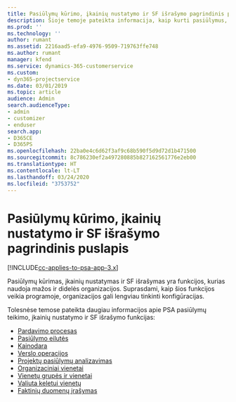 ```yaml
---
title: Pasiūlymų kūrimo, įkainių nustatymo ir SF išrašymo pagrindinis puslapis
description: Šioje temoje pateikta informacija, kaip kurti pasiūlymus, nustatyti įkainius ir išrašyti SF.
ms.prod: ''
ms.technology: ''
author: rumant
ms.assetid: 2216aad5-efa9-4976-9509-719763ffe748
ms.author: rumant
manager: kfend
ms.service: dynamics-365-customerservice
ms.custom:
- dyn365-projectservice
ms.date: 03/01/2019
ms.topic: article
audience: Admin
search.audienceType:
- admin
- customizer
- enduser
search.app:
- D365CE
- D365PS
ms.openlocfilehash: 22ba0e4c6d62f3af9c68b590f5d9d72d1b471500
ms.sourcegitcommit: 8c786230ef2a497280885b827162561776e2eb00
ms.translationtype: HT
ms.contentlocale: lt-LT
ms.lasthandoff: 03/24/2020
ms.locfileid: "3753752"
---
```

# <a name="quoting-pricing-and-billing-home-page"></a>Pasiūlymų kūrimo, įkainių nustatymo ir SF išrašymo pagrindinis puslapis

[!INCLUDE[cc-applies-to-psa-app-3.x](../includes/cc-applies-to-psa-app-3x.md)]

Pasiūlymų kūrimas, įkainių nustatymas ir SF išrašymas yra funkcijos, kurias naudoja mažos ir didelės organizacijos. Suprasdami, kaip šios funkcijos veikia programoje, organizacijos gali lengviau tinkinti konfigūracijas.

Tolesnėse temose pateikta daugiau informacijos apie PSA pasiūlymų teikimo, įkainių nustatymo ir SF išrašymo funkcijas:

- [Pardavimo procesas](basic-sales-process.md)
- [Pasiūlymo eilutės](basic-quote-lines.md)
- [Kainodara](basic-pricing.md)
- [Verslo operacijos](basic-business-transactions.md)
- [Projektų pasiūlymų analizavimas](basic-analyzing-quotes.md)
- [Organizaciniai vienetai](advanced-organizational.md)
- [Vienetų grupės ir vienetai](advanced-units.md)
- [Valiuta keletui vienetų](advanced-currency.md)
- [Faktinių duomenų įrašymas](advanced-actuals.md)
